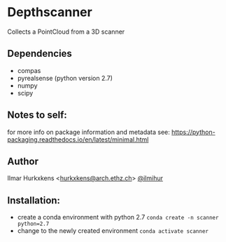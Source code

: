 # Depthscanner
Collects a PointCloud from a 3D scanner

## Dependencies
- compas
- pyrealsense (python version 2.7)
- numpy
- scipy

## Notes to self:
for more info on package information and metadata see:
https://python-packaging.readthedocs.io/en/latest/minimal.html

## Author

Ilmar Hurkxkens <<hurkxkens@arch.ethz.ch>> [@ilmihur](https://github.com/ilmihur/)

## Installation:
- create a conda environment with python 2.7 `conda create -n scanner python=2.7`
- change to the newly created environment `conda activate scanner`
